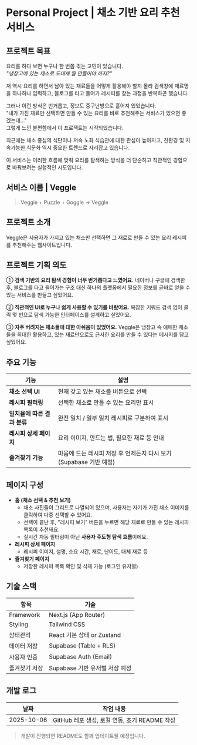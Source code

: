 # Personal Project | 채소 기반 요리 추천 서비스

## 프로젝트 목표

요리를 하다 보면 누구나 한 번쯤 겪는 고민이 있습니다.<br />
_"냉장고에 있는 채소로 도대체 뭘 만들어야 하지?"_

저 역시 요리를 하면서 남아 있는 재료들을 어떻게 활용해야 할지 몰라 검색창에 재료명을 하나하나 입력하고, 블로그를 타고 들어가 레시피를 찾는 과정을 반복하곤 했습니다.

그러나 이런 방식은 번거롭고, 정보도 중구난방으로 흩어져 있었습니다.<br />
"내가 가진 재료만 선택하면 만들 수 있는 요리를 바로 추천해주는 서비스가 있으면 좋겠는데..."<br />
그렇게 느낀 불편함에서 이 프로젝트는 시작되었습니다.

최근에는 채소 중심의 식단이나 저속 노화 식습관에 대한 관심이 높아지고, 친환경 및 지속가능한 식문화 역시 중요한 트렌드로 자리잡고 있습니다.

이 서비스는 이러한 흐름에 맞춰 요리를 탐색하는 방식을 더 단순하고 직관적인 경험으로 바꿔보려는 실험적인 시도입니다.

## 서비스 이름 | Veggle

> Veggie + Puzzle + Goggle → Veggle

## 프로젝트 소개

Veggle은 사용자가 가지고 있는 채소만 선택하면 그 재료로 만들 수 있는 요리 레시피를 추천해주는 웹사이트입니다.

## 프로젝트 기획 의도

① **검색 기반의 요리 탐색 경험이 너무 번거롭다고 느꼈어요.**
네이버나 구글에 검색한 후, 블로그를 타고 들어가는 구조 대신 하나의 플랫폼에서 필요한 정보를 곧바로 얻을 수 있는 서비스를 만들고 싶었어요.

② **직관적인 UI로 누구나 쉽게 사용할 수 있기를 바랐어요.** 복잡한 키워드 검색 없이 클릭 몇 번으로 탐색 가능한 인터페이스를 설계하고 싶었어요.

③ **자주 버려지는 채소들에 대한 아쉬움이 있었어요.** Veggle은 냉장고 속 애매한 채소들을 최대한 활용하고, 있는 재료만으로도 근사한 요리를 만들 수 있다는 메시지를 담고 싶었어요.

## 주요 기능

| **기능**                    | **설명**                                                           |
| --------------------------- | ------------------------------------------------------------------ |
| **채소 선택 UI**            | 현재 갖고 있는 채소를 버튼으로 선택                                |
| **레시피 필터링**           | 선택한 채소로 만들 수 있는 요리만 표시                             |
| **일치율에 따른 결과 분류** | 완전 일치 / 일부 일치 레시피로 구분하여 표시                       |
| **레시피 상세 페이지**      | 요리 이미지, 만드는 법, 필요한 재료 등 안내                        |
| **즐겨찾기 기능**           | 마음에 드는 레시피 저장 후 언제든지 다시 보기 (Supabase 기반 예정) |

## 페이지 구성

- **홈 (채소 선택 & 추천 보기)**
  - 채소 사진들이 그리드로 나열되어 있으며, 사용자는 자기가 가진 채소 이미지를 클릭하여 다중 선택할 수 있어요.
  - 선택이 끝난 후, "레시피 보기" 버튼을 누르면
    해당 재료로 만들 수 있는 레시피 목록이 추천돼요.
  - 실시간 자동 필터링이 아닌 **사용자 주도형 탐색 흐름**이에요.
- **레시피 상세 페이지**
  - 레시피 이미지, 설명, 소요 시간, 재료, 난이도, 대체 재료 등
- **즐겨찾기 페이지**
  - 저장한 레시피 목록 확인 및 삭제 가능 (로그인 유저별)

## 기술 스택

| 항목          | 기술                           |
| ------------- | ------------------------------ |
| Framework     | Next.js (App Router)           |
| Styling       | Tailwind CSS                   |
| 상태관리      | React 기본 상태 or Zustand     |
| 데이터 저장   | Supabase (Table + RLS)         |
| 사용자 인증   | Supabase Auth (Email)          |
| 즐겨찾기 저장 | Supabase 기반 유저별 저장 예정 |

## 개발 로그

| 날짜       | 작업 내용                                     |
| ---------- | --------------------------------------------- |
| 2025-10-06 | GitHub 레포 생성, 로컬 연동, 초기 README 작성 |

> 개발이 진행되면 README도 함께 업데이트될 예정입니다.
